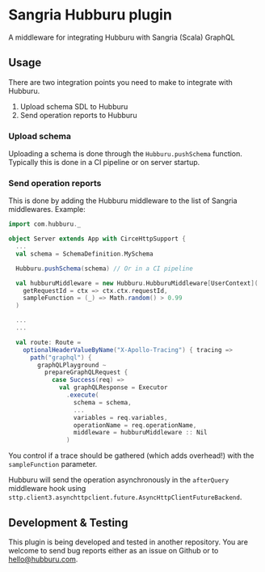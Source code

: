 # Sangria Hubburu plugin

A middleware for integrating Hubburu with Sangria (Scala) GraphQL

## Usage

There are two integration points you need to make to integrate with Hubburu.

1. Upload schema SDL to Hubburu
2. Send operation reports to Hubburu

### Upload schema

Uploading a schema is done through the `Hubburu.pushSchema` function. Typically this is done in a CI pipeline or on server startup.

### Send operation reports

This is done by adding the Hubburu middleware to the list of Sangria middlewares. Example:

```scala
import com.hubburu._

object Server extends App with CirceHttpSupport {
  ...
  val schema = SchemaDefinition.MySchema

  Hubburu.pushSchema(schema) // Or in a CI pipeline

  val hubburuMiddleware = new Hubburu.HubburuMiddleware[UserContext](
    getRequestId = ctx => ctx.ctx.requestId,
    sampleFunction = (_) => Math.random() > 0.99
  )

  ...
  ...

  val route: Route =
    optionalHeaderValueByName("X-Apollo-Tracing") { tracing =>
      path("graphql") {
        graphQLPlayground ~
          prepareGraphQLRequest {
            case Success(req) =>
              val graphQLResponse = Executor
                .execute(
                  schema = schema,
                  ...
                  variables = req.variables,
                  operationName = req.operationName,
                  middleware = hubburuMiddleware :: Nil
                )
```

You control if a trace should be gathered (which adds overhead!) with the `sampleFunction` parameter.

Hubburu will send the operation asynchronously in the `afterQuery` middleware hook using `sttp.client3.asynchttpclient.future.AsyncHttpClientFutureBackend`.

## Development & Testing

This plugin is being developed and tested in another repository. You are welcome to send bug reports either as an issue on Github or to [hello@hubburu.com](mailto:hello@hubburu.com).
